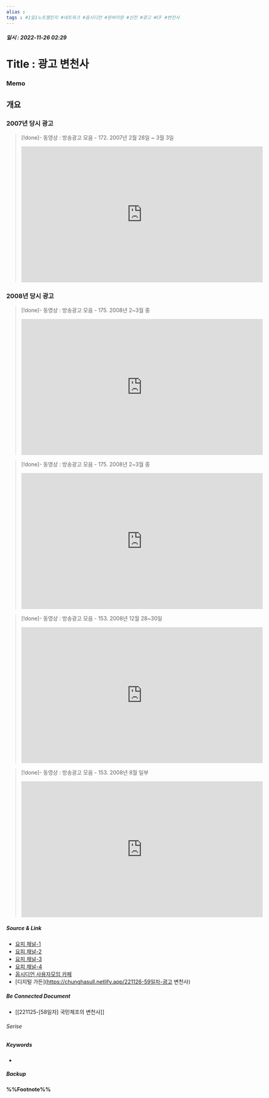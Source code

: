 ```yaml
---
alias : 
tags : #1일1노트챌린지 #네트워크 #옵시디언 #원바이원 #선전 #광고 #CF #변천사
---
```


##### 일시 : 2022-11-26 02:29

# Title : 광고 변천사

### Memo

## 개요

### 2007년 당시 광고
> [!done]- 동영상 : 방송광고 모음 - 172. 2007년 2월 28일 ~ 3월 3일
><iframe width="640" height="360" src="https://www.youtube.com/embed/L851_TuYP5A" title="방송광고 모음 - 172. 2007년 2월 28일 ~ 3월 3일" frameborder="0" allow="accelerometer; autoplay; clipboard-write; encrypted-media; gyroscope; picture-in-picture" allowfullscreen></iframe>

### 2008년 당시 광고

> [!done]- 동영상 : 방송광고 모음 - 175. 2008년 2~3월 중
><iframe width="640" height="360" src="https://www.youtube.com/embed/tWatpW6kfVQ" title="방송광고 모음 - 175. 2008년 2~3월 중" frameborder="0" allow="accelerometer; autoplay; clipboard-write; encrypted-media; gyroscope; picture-in-picture" allowfullscreen></iframe>

> [!done]- 동영상 : 방송광고 모음 - 175. 2008년 2~3월 중
><iframe width="640" height="360" src="https://www.youtube.com/embed/6fxQp7v1hYM" title="방송광고 모음 - 153. 2008년 12월 28~30일" frameborder="0" allow="accelerometer; autoplay; clipboard-write; encrypted-media; gyroscope; picture-in-picture" allowfullscreen></iframe>

> [!done]- 동영상 : 방송광고 모음 - 153. 2008년 12월 28~30일
><iframe width="640" height="360" src="https://www.youtube.com/embed/6fxQp7v1hYM" title="방송광고 모음 - 153. 2008년 12월 28~30일" frameborder="0" allow="accelerometer; autoplay; clipboard-write; encrypted-media; gyroscope; picture-in-picture" allowfullscreen></iframe>

> [!done]- 동영상 : 방송광고 모음 - 153. 2008년 8월 일부
><iframe width="640" height="360" src="https://www.youtube.com/embed/MgZPJcPKeuM" title="방송광고 모음 - 121. 2008년 8월 일부" frameborder="0" allow="accelerometer; autoplay; clipboard-write; encrypted-media; gyroscope; picture-in-picture" allowfullscreen></iframe>

##### Source & Link
- [요피 채널-1](https://youtu.be/L851_TuYP5A)
- [요피 채널-2](https://youtu.be/tWatpW6kfVQ)
- [요피 채널-3](https://youtu.be/6fxQp7v1hYM)
- [요피 채널-4](https://youtu.be/MgZPJcPKeuM)
- [옵시디언 사용자모임 카페](https://cafe.naver.com/obsidianary/2558)
- [디지털 가든](https://chunghasull.netlify.app/221126-59일차-광고 변천사)

##### Be Connected Document
- [[221125-[58일차] 국민체조의 변천사]]

###### Serise


##### Keywords
- 

##### Backup


#### %%Footnote%%

[^1]: 